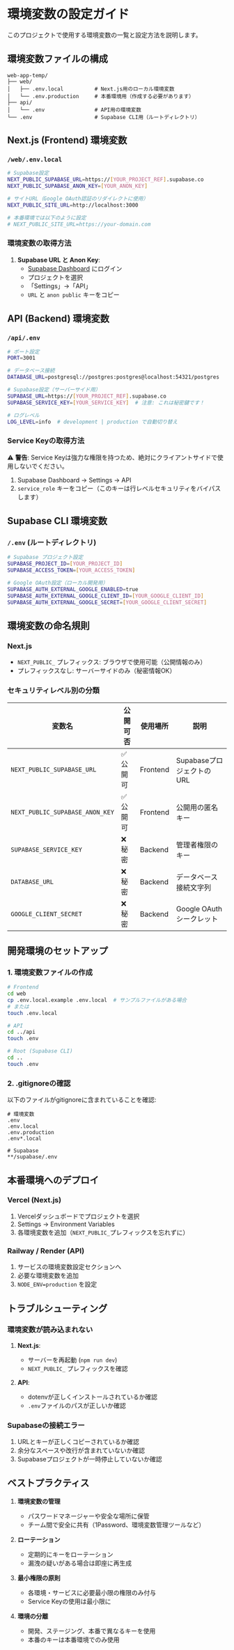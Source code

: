 # 環境変数の設定ガイド

このプロジェクトで使用する環境変数の一覧と設定方法を説明します。

## 環境変数ファイルの構成

```
web-app-temp/
├── web/
│   ├── .env.local          # Next.js用のローカル環境変数
│   └── .env.production     # 本番環境用（作成する必要があります）
├── api/
│   └── .env                # API用の環境変数
└── .env                    # Supabase CLI用（ルートディレクトリ）
```

## Next.js (Frontend) 環境変数

### `/web/.env.local`

```bash
# Supabase設定
NEXT_PUBLIC_SUPABASE_URL=https://[YOUR_PROJECT_REF].supabase.co
NEXT_PUBLIC_SUPABASE_ANON_KEY=[YOUR_ANON_KEY]

# サイトURL（Google OAuth認証のリダイレクトに使用）
NEXT_PUBLIC_SITE_URL=http://localhost:3000

# 本番環境では以下のように設定
# NEXT_PUBLIC_SITE_URL=https://your-domain.com
```

### 環境変数の取得方法

1. **Supabase URL と Anon Key**:
   - [Supabase Dashboard](https://app.supabase.com/) にログイン
   - プロジェクトを選択
   - 「Settings」→「API」
   - `URL` と `anon public` キーをコピー

## API (Backend) 環境変数

### `/api/.env`

```bash
# ポート設定
PORT=3001

# データベース接続
DATABASE_URL=postgresql://postgres:postgres@localhost:54321/postgres

# Supabase設定（サーバーサイド用）
SUPABASE_URL=https://[YOUR_PROJECT_REF].supabase.co
SUPABASE_SERVICE_KEY=[YOUR_SERVICE_KEY]  # 注意: これは秘密鍵です！

# ログレベル
LOG_LEVEL=info  # development | production で自動切り替え
```

### Service Keyの取得方法

⚠️ **警告**: Service Keyは強力な権限を持つため、絶対にクライアントサイドで使用しないでください。

1. Supabase Dashboard → Settings → API
2. `service_role` キーをコピー（このキーは行レベルセキュリティをバイパスします）

## Supabase CLI 環境変数

### `/.env` (ルートディレクトリ)

```bash
# Supabase プロジェクト設定
SUPABASE_PROJECT_ID=[YOUR_PROJECT_ID]
SUPABASE_ACCESS_TOKEN=[YOUR_ACCESS_TOKEN]

# Google OAuth設定（ローカル開発用）
SUPABASE_AUTH_EXTERNAL_GOOGLE_ENABLED=true
SUPABASE_AUTH_EXTERNAL_GOOGLE_CLIENT_ID=[YOUR_GOOGLE_CLIENT_ID]
SUPABASE_AUTH_EXTERNAL_GOOGLE_SECRET=[YOUR_GOOGLE_CLIENT_SECRET]
```

## 環境変数の命名規則

### Next.js
- `NEXT_PUBLIC_` プレフィックス: ブラウザで使用可能（公開情報のみ）
- プレフィックスなし: サーバーサイドのみ（秘密情報OK）

### セキュリティレベル別の分類

| 変数名 | 公開可否 | 使用場所 | 説明 |
|--------|----------|----------|------|
| `NEXT_PUBLIC_SUPABASE_URL` | ✅ 公開可 | Frontend | SupabaseプロジェクトのURL |
| `NEXT_PUBLIC_SUPABASE_ANON_KEY` | ✅ 公開可 | Frontend | 公開用の匿名キー |
| `SUPABASE_SERVICE_KEY` | ❌ 秘密 | Backend | 管理者権限のキー |
| `DATABASE_URL` | ❌ 秘密 | Backend | データベース接続文字列 |
| `GOOGLE_CLIENT_SECRET` | ❌ 秘密 | Backend | Google OAuth シークレット |

## 開発環境のセットアップ

### 1. 環境変数ファイルの作成

```bash
# Frontend
cd web
cp .env.local.example .env.local  # サンプルファイルがある場合
# または
touch .env.local

# API
cd ../api
touch .env

# Root (Supabase CLI)
cd ..
touch .env
```

### 2. .gitignoreの確認

以下のファイルがgitignoreに含まれていることを確認:

```gitignore
# 環境変数
.env
.env.local
.env.production
.env*.local

# Supabase
**/supabase/.env
```

## 本番環境へのデプロイ

### Vercel (Next.js)

1. Vercelダッシュボードでプロジェクトを選択
2. Settings → Environment Variables
3. 各環境変数を追加（`NEXT_PUBLIC_`プレフィックスを忘れずに）

### Railway / Render (API)

1. サービスの環境変数設定セクションへ
2. 必要な環境変数を追加
3. `NODE_ENV=production` を設定

## トラブルシューティング

### 環境変数が読み込まれない

1. **Next.js**: 
   - サーバーを再起動 (`npm run dev`)
   - `NEXT_PUBLIC_` プレフィックスを確認

2. **API**:
   - dotenvが正しくインストールされているか確認
   - `.env`ファイルのパスが正しいか確認

### Supabaseの接続エラー

1. URLとキーが正しくコピーされているか確認
2. 余分なスペースや改行が含まれていないか確認
3. Supabaseプロジェクトが一時停止していないか確認

## ベストプラクティス

1. **環境変数の管理**
   - パスワードマネージャーや安全な場所に保管
   - チーム間で安全に共有（1Password、環境変数管理ツールなど）

2. **ローテーション**
   - 定期的にキーをローテーション
   - 漏洩の疑いがある場合は即座に再生成

3. **最小権限の原則**
   - 各環境・サービスに必要最小限の権限のみ付与
   - Service Keyの使用は最小限に

4. **環境の分離**
   - 開発、ステージング、本番で異なるキーを使用
   - 本番のキーは本番環境でのみ使用